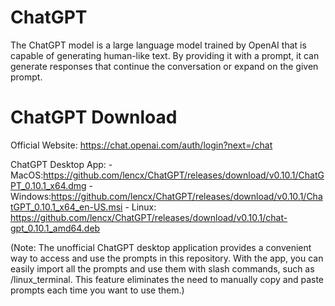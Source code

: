 # ChatGPT

The ChatGPT model is a large language model trained by OpenAI that is capable of generating human-like text. By providing it with a prompt, it can generate responses that continue the conversation or expand on the given prompt.

# ChatGPT Download
  Official Website: https://chat.openai.com/auth/login?next=/chat
  
  ChatGPT Desktop App: 
    - MacOS:https://github.com/lencx/ChatGPT/releases/download/v0.10.1/ChatGPT_0.10.1_x64.dmg
    - Windows:https://github.com/lencx/ChatGPT/releases/download/v0.10.1/ChatGPT_0.10.1_x64_en-US.msi
    - Linux: https://github.com/lencx/ChatGPT/releases/download/v0.10.1/chat-gpt_0.10.1_amd64.deb
    
(Note: The unofficial ChatGPT desktop application provides a convenient way to access and use the prompts in this repository. With the app, you can easily import all the prompts and use them with slash commands, such as /linux_terminal. This feature eliminates the need to manually copy and paste prompts each time you want to use them.)

#

